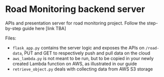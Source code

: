 # Road Monitoring backend server 
APIs and presentation server for road monitoring project. Follow the step-by-step guide here [link TBA]

Files:
- `flask_app.py` contains the server logic and exposes the APIs on `/road-data`, PUT and GET to respectively push and pull data on the cloud
- `aws_lambda.py` is not meant to be run, but to be copied in your newly created Lambda function on AWS, as illustrated in our guide
- `retrieve_object.py` deals with collecting data from AWS S3 storage
